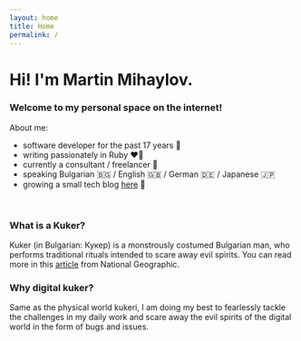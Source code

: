```yaml
---
layout: home
title: Home
permalink: /
---
```

# Hi! I'm Martin Mihaylov.
### Welcome to my personal space on the internet!

About me:
- software developer for the past 17 years :space_invader:
- writing passionately in Ruby :heart_on_fire:
- currently a consultant / freelancer :dolphin:
- speaking Bulgarian :bulgaria: / English :uk: / German :de: / Japanese :jp:
- growing a small tech blog [here](/blog) :memo:

&nbsp;

### What is a Kuker?

Kuker (in Bulgarian: Кукер) is а monstrously costumed Bulgarian man, who performs traditional rituals intended to scare away evil spirits. You can read more in this [article](https://www.nationalgeographic.com/travel/article/kukeri-survakari-unesco-intangible-cultural-heritage-photos) from National Geographic.

### Why digital kuker?
Same as the physical world kukeri, I am doing my best to fearlessly tackle the challenges in my daily work and scare away the evil spirits of the digital world in the form of bugs and issues.
